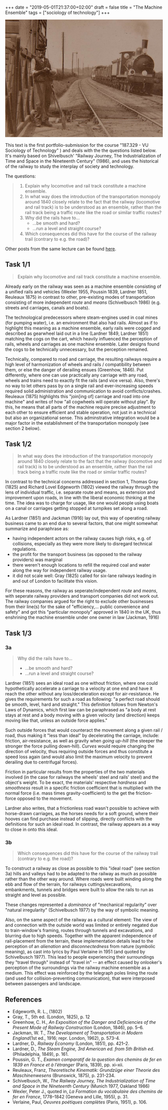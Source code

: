 +++
date = "2019-05-01T21:37:00+02:00"
draft = false
title = "The Machine Ensemble"
tags = ["sociology of technology"]
+++

<img src="/media/sociology_of_technology/railway_and_worker.jpg" class="figure" alt="19th century train with telegraph lining the tracks and a worker standing next to a station.">

This text is the first portfolio-submission for the course "187.329 - VU Sociology of Technology" ) and deals with the the questions listed below. It's mainly based on Shivelbusch' "Railway Journey, The Industrialization of Time and Space in the Nineteenth Century" (1986), and uses the historical of the railway to study the interplay of society and technology.

The questions:

> 1. Explain why locomotive and rail track constitute a machine ensemble.
> 2. In what way does the introduction of the transportation monopoly around 1840 closely relate to the fact that the railway (locomotive and rail track) is to be understood as an ensemble, rather than the rail track being a traffic route like the road or similar traffic routes?
> 3. Why did the rails have to...
>    - ...be smooth and hard?
>    - ...run a level and straight course?
> 4. Which consequences did this have for the course of the railway trail (contrary to e.g. the road)?

Other posts from the same lecture can be found [here](./tags/sociology-of-technology/).

<!--more-->

## Task 1/1

> Explain why locomotive and rail track constitute a machine ensemble.

Already early on the railway was seen as a machine ensemble consisting of a unified rails and vehicles (Wexler 1955, Poussin 1839, Lardner 1851, Reuleaux 1875) in contrast to other, pre-existing modes of transportation consisting of more independent _route_ and _means_ (Schivelbusch 1986) (e.g. streets and carriages, canals and boats).

The technological predecessors where steam-engines used in coal mines (for pumping water), i.e. an environment that also had rails. Almost as if to highlight this meaning as a machine ensemble, early rails were cogged and described as gearwheel laid out in a line (Lardner 1849, Lardner 1851) matching the cogs on the cart, which heavily influenced the perception of rails, wheels and carriages as one machine ensemble. Later designs found the cogs to be technically unnecessary, but the perception remained.

Technically, compared to road and carriage, the resulting railways require a high level of harmonization of wheels and rails / compatibility between them, or else the danger of derailing ensues (Greenhow, 1846). Put differently, where one can use practically any carriage with any road, wheels and trains need to exactly fit the rails (and vice versa). Also, there's no way to let others pass by on a single rail and ever-increasing speeds required solid administration and communication to avoid conflicts/crashes. Reuleaux (1875) highlights this "join[ing of] carriage and road into one machine" and writes of how "all cogwheels will operate without play". By this, he means that all parts of the machine require precise adjustment to each other to ensure efficient and stable operation, not just in a technical but also an organizational sense. This adminstrative integration would be a major factor in the establishment of the transportation monopoly (see section 2 below).

## Task 1/2

> In what way does the introduction of the transportation monopoly around 1840 closely relate to the fact that the railway (locomotive and rail track) is to be understood as an ensemble, rather than the rail track being a traffic route like the road or similar traffic routes?

In contrast to the technical concerns addressed in section 1, Thomas Gray (1825) and Richard Lovel Edgeworth (1802) viewed the railway through the lens of individual traffic, i.e. separate route and means, as extension and improvement upon roads, in line with the liberal economic thinking at the time. The idea was to charge for usage, like one would people using boats on a canal or carriages getting stopped at turnpikes set along a road.

As Lardner (1851) and Jackman (1916) lay out, this way of operating railway business came to an end due to several factors, that one might somewhat summarize and paraphrase as:

- having independent actors on the railway causes high risks, e.g. of collisions, especially as they were more likely to disregard technical regulations.
- the profit for the transport business (as opposed to the railway providers) was marginal
- there weren't enough locations to refill the required coal and water along the way for independent railway usage.
- it did not scale well: Gray (1825) called for six-lane railways leading in and out of London to facilitate this vision.

For these reasons, the railway as seperate/independent _route_ and _means_, with seperate railway providers and transport companies did not work out. The railway companies argued for the right to exclude other businesses from their line(s) for the sake of "efficiency,... public convenience and safety" and got this "particular monopoly" approved in 1840 in the UK, thus enshrining the machine ensemble under one owner in law (Jackman, 1916)

## Task 1/3

### 3a

> Why did the rails have to...
>
> - ...be smooth and hard?
> - ...run a level and straight course?

Lardner (1851) sees an ideal road as one without friction, where one could hypothetically accelerate a carriage to a velocity at one end and have it reach the other without any loss/deceleration except for air-resistance. He gives the requirements for such a road as following: "a perfect road should be smooth, level, hard and straight." This definition follows from Newton's Laws of Dynamics, which first law can be paraphrased as "a body at rest stays at rest and a body moving with a given velocity (and direction) keeps moving like that, unless an outside force applies."

Such outside forces that would counteract the movement along a given rail / road, thus making it "less than ideal" by decelerating the carriage, include: friction, air-resistance, as well as gravity when _going up-hill_ (the steeper the stronger the force pulling down-hill). _Curves_ would require changing the direction of velocity, thus requiring outside forces and thus constitute a speed loss again (and would also limit the maximum velocity to prevent derailing due to centrifugal forces).

Friction in particular results from the properties of the two materials involved (in the case for railways the wheels' steel and rails' steel) and the object's weight. To be exact, the materials' respective _hardness_ and _smoothness_ result in a specific friction coefficient that is multiplied with the normal force (i.e. mass times gravity-coefficient) to the get the friction-force opposed to the movement.

Lardner also writes, that a frictionless road wasn't possible to achieve with horse-drawn carriages, as the horses needs for a soft ground, where their hooves can find purchase instead of slipping, directly conflicts with the definitions for such an ideal road. In contrast, the railway appears as a way to close in onto this ideal.

### 3b

> Which consequences did this have for the course of the railway trail (contrary to e.g. the road)?

To construct a railway as close as possible to this "ideal road" (see section 3a) hills and valleys had to be adapted to the railway as much as possible rather than the other way around. Where roads were built winding along the ebb and flow of the terrain, for railways cuttings/excavations, embankments, tunnels and bridges were built to allow the rails to run as straight and level as possible.

These changes represented a _dominance_ of "mechanical regularity" over "natural irregularity" (Schivelbusch 1977) by the way of symbolic meaning.

Also, on the same aspect of the railway as a cultural element: The view of and connection with the outside world was limited or entirely negated due to train-window's framing, routes through tunnels and excavations, and blurring due to high speeds. Together with the apparent independence of rail-placement from the terrain, these implementation details lead to the perception of an _alienation_ and _disconnectedness_ from nature (symbolic meaning), as cast into lyrics by Paul Verlaine in 1951 (and quoted by Schivelbusch 1977). This lead to people experiencing their surroundings they "travel through" instead of "travel in" -- an effect caused by onlooker's perception of the surroundings via the railway machine ensemble as a medium. This effect was reinforced by the telegraph poles lining the route (and used for collision-preventing communication), that were interposed between passengers and landscape.

## References

- Edgeworth, R. L., (1802)
- Gray, T., 5th ed. (London, 1825), p. 12
- Greenhow, C. H., _An Exposition of the Danger and Deficiencies of the Present Mode of Railway Construction_ (London, 1846), pp. 5–6.
- Jackman, W. T., _The Development of Transportation in Modern England_(1st ed., 1916; repr. London, 1962), p. 573-4.
- Lardner, D., _Railway Economy_ (London, 1851), pp. 421–2.
- Lardner, D., _The Steam Engine, 3rd American ed. from 5th British ed._(Philadelphia, 1849), p. 161.
- Poussin, G. T., _Examen comparatif de la question des chemins de fer en 1839 en France et à l’étranger_ (Paris, 1839), pp. xi–xii.
- Reuleaux, Franz, _Theoretische Kinematik: Grundzüge einer Theorie des Maschinenwesens_ (Brunswick, 1875), p. 231-234.
- Schivelbusch, W., _The Railway Journey, The Industrialization of Time and Space in the Nineteenth Century_ (Munich 1977, Oakland 1986)
- Wexler, Peter J., quoted in, _La Formation du vocabulaire des chemins de fer en France_, 1778–1842 (Geneva and Lille, 1955), p. 31.
- Verlaine, Paul, _Oeuvres poétiques complètes_ (Paris, 1951), p. 106.
